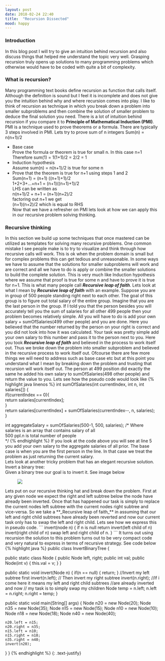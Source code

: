 ```yaml
---
layout: post
date: 2018-02-24 22:40
title:  "Recursion Dissected"
mood: happy
---
```


### Introduction
In this blog post I will try to give an intuition behind recursion and also discuss things that helped me understand the topic very well. Grasping recursion truly opens up solutions to many programming problems which otherwise would have to be coded with quite a bit of complexity.

### What is recursion?
Many programming text books define recursion as function that calls itself. Although the definition is sound but I feel it is incomplete and does not give you the intuition behind why and where recursion comes into play. I like to think of recursion as technique in which you break down a problem into smaller subproblems and then combine the solution of smaller problem to deduce the final solution you need. There is a lot of intuition behind recursion if you compare it to **Principle of Mathematical Induction (PMI)**. PMI is a technique used to prove theorems or a formula. There are typically 3 steps involved in PMI. Lets try to prove sum of n integers Sum(n) = n(n+1)/2
* Base case  
  Prove the formula or theorem is true for small n. In this case n=1
  Therefore sum(1) = 1(1+1)/2 = 2/2 = 1
* Induction hypothesis  
  Assume sum(n) = n(n+1)/2 is true for some n
* Prove that the theorem is true for n+1 using steps 1 and 2  
  Sum(n+1) = (n+1) ((n+1)+1)/2  
  1+2+3+...+n+1 = (n+1)((n+1)+1)/2  
  LHS can be written as  
  n(n+1)/2 + n+1 = (n+1)(n+2)/2  
  factoring out n+1 we get  
  (n+1)(n+2)/2 which is equal to RHS  
Now that we have a refresher on PMI lets look at how we can apply this in our recursive problem solving thinking.

### Recursive thinking
In this section we build up some techniques that once mastered can be utilized as templates for solving many recursive problems. One common mistake I see people make is to try to visualize and think through how recursive calls will work. This is ok when the problem domain is small but for complex problems this can get tedious and unreasonable. In some ways we have to assume that the solutions for smaller subproblems will work and are correct and all we have to do is apply or combine the smaller solutions to build the complete solution. This is very much like Induction hypothesis where we assume that proof is true for some n and have to prove it is true for n+1. This is what many people call **_Recursive leap of faith_**. Lets look at what I mean by **_Recursive leap of faith_** with an example. Suppose you are in group of 500 people standing right next to each other. The goal of this group is to figure out total salary of the entire group. Imagine that you are the last person in the group. If I told you that the person besides you will accurately tell you the sum of salaries for all other 499 people then your problem becomes relatively simple. All you will have to do is add your own salary + sumOfSalaries(499 other people) and you are done. Here you believed that the number returned by the person on your right is correct and you did not look into how it was calculated. Your task was pretty simple add your own salary to this number and pass it to the person next to you. Here you took **_Recursive leap of faith_** and believed in the process to work itself out. Thus we broke down the problem into smaller subproblem and believed in the recursive process to work itself out. Ofcourse there are few more things we will need to address such as base case etc but at this point you understand what I mean by breaking down the problem and trusting that recursion will work itself out. The person at 499 position did exactly the same he added his own salary to sumOfSalaries(498 other people) and return the value to you. Lets see how the pseudo code would look like
{% highlight java linenos %}
   int sumOfSalaries(int currentIndex, int n, int salaries[]) {  
      if(currentIndex == 0){  
        return salaries[currentIndex];  
      }  
    return salaries[currentIndex] + sumOfSalaries(currentIndex--, n, salaries);  
 }
 
 int aggregateSalary = sumOfSalaries(500-1, 500, salaries);
 /* Where salaries is an array that contains salary of all  
   500 ppl.n is total number of people  
   */
{% endhighlight %} 
If you look at the code above you will see at line 5 you add your own salary to the aggregate salaries of all prior. The base case is when you are the first person in the line. In that case we treat the problem as just returning the current salary.  
Lets look at another tricky problem that has an elegant recursive solution.
Invert a binary tree:  
Given a binary tree our goal is to invert it. See image below  
<figure>
    <img src="https://s3.amazonaws.com/amitchavan/blog/recursion/InvertTree.jpeg"/>
</figure>
Lets put on our recursive thinking hat and break down the problem. First at any given node we expect the right and left subtree below the node have already been inverted. Once that has happened our task is simply to replace the current nodes left subtree with the current nodes right subtree and vice-versa. So we take a **_Recursive leap of faith_** in assuming that our left and right child subtrees have already been reverted and now our current task only has to swap the left and right child. 
Lets see how we express this in pseudo code. 
```
   invert(node n) {
       if n is null return
       invert(left child of n)
       invert(right child of n)
       swap left and right child of n.
   }
```  
It turns out using recursion the solution to this problem turns out to be very compact code and very natural to express in terms of recursive strategy. See code below  
{% highlight java  %}
   public class InvertBinaryTree {
  
  public static class Node {
    public Node left, right;
    public int val;
    public Node(int v) {
      this.val = v;
    }
  }
  
  public static void invert(Node n) {
    if(n == null) {
      return;
    }
    //Invert my left subtree first
    invert(n.left);
    // Then invert my right subtree
    invert(n.right);
    //If i come here it means my left and right child subtrees 
    //are already inverted and now
    // my task is to simply swap my children 
    Node temp = n.left;
    n.left = n.right;
    n.right = temp;
  }

  public static void main(String[] args) {
    Node n20  = new Node(20);
    Node n35 = new Node(35);
    Node n15 = new Node(15);
    Node n10 = new Node(10);
    Node n18 = new Node(18);
    Node n40 = new Node(40);
    
    n20.left = n15;
    n20.right = n35;
    n15.left = n10;
    n15.right = n18;
    n35.right = n40;
    invert(n20);
  }
}
{% endhighlight %}
{: .text-justify}
